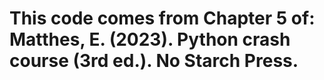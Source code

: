 # This code comes from Chapter 5 of: Matthes, E. (2023). Python crash course (3rd ed.). No Starch Press.
